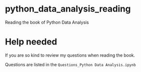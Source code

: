 # python_data_analysis_reading
Reading the book of Python Data Analysis

# Help needed
If you are so kind to review my questions when reading the book.

Questions are listed in the `Questions_Python Data Analysis.ipynb`
